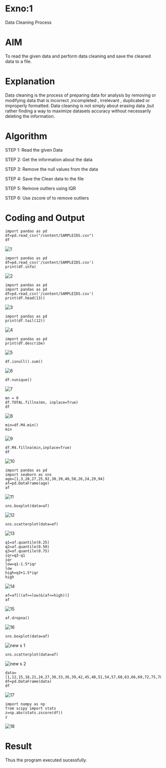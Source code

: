 # Exno:1
Data Cleaning Process

# AIM
To read the given data and perform data cleaning and save the cleaned data to a file.

# Explanation
Data cleaning is the process of preparing data for analysis by removing or modifying data that is incorrect ,incompleted , irrelevant , duplicated or improperly formatted. Data cleaning is not simply about erasing data ,but rather finding a way to maximize datasets accuracy without necessarily deleting the information.

# Algorithm
STEP 1: Read the given Data

STEP 2: Get the information about the data

STEP 3: Remove the null values from the data

STEP 4: Save the Clean data to the file

STEP 5: Remove outliers using IQR

STEP 6: Use zscore of to remove outliers

# Coding and Output
```
import pandas as pd
df=pd.read_csv("/content/SAMPLEIDS.csv")
df
```
![1](https://github.com/user-attachments/assets/8889c9f9-159e-4e57-8381-6c203d322b66)

```
import pandas as pd
df=pd.read_csv('/content/SAMPLEIDS.csv')
print(df.info)
```
![2](https://github.com/user-attachments/assets/e2b73ff7-a7a8-49b5-aea3-53e897222e38)

```
import pandas as pd
import pandas as pd
df=pd.read_csv('/content/SAMPLEIDS.csv')
print(df.head(13))
```
![3](https://github.com/user-attachments/assets/f314378d-61e5-448a-99e2-cc1ec87b160a)

```
import pandas as pd
print(df.tail(12))
```
![4](https://github.com/user-attachments/assets/963587fd-7594-4d83-a1cb-99aa5dc97878)

```
import pandas as pd
print(df.describe)
```
![5](https://github.com/user-attachments/assets/63010216-7dea-47cd-b448-167761558870)

```
df.isnull().sum()
```
![6](https://github.com/user-attachments/assets/62f92261-76b7-47a6-aa36-cf3b653c9695)

```
df.nunique()
```
![7](https://github.com/user-attachments/assets/09310bee-f3c4-4d4f-9d29-f447fe260904)

```
mn = 0  
df.TOTAL.fillna(mn, inplace=True)
df
```
![8](https://github.com/user-attachments/assets/82a58d07-1188-48f9-84c4-26eb70677b11)

```
min=df.M4.min()
min
```
![9](https://github.com/user-attachments/assets/efdb09ac-e92c-430f-938e-5229b8c11178)

```
df.M4.fillna(min,inplace=True)
df
```
![10](https://github.com/user-attachments/assets/3ad98fb6-d56c-4aae-891a-81bbd63c8ba0)

```
import pandas as pd
import seaborn as sns
age=[1,3,28,27,25,92,30,39,40,50,26,24,29,94]
af=pd.DataFrame(age)
af
```
![11](https://github.com/user-attachments/assets/9f2afb93-54cf-4cff-bdd1-3d62837a5d06)

```
sns.boxplot(data=af)
```
![12](https://github.com/user-attachments/assets/91fffb91-78ef-4d9e-9499-325a3f5514bd)

```
sns.scatterplot(data=af)
```
![13](https://github.com/user-attachments/assets/9229a890-ab16-4560-b1d8-755e0722912c)

```
q1=af.quantile(0.25)
q2=af.quantile(0.50)
q3=af.quantile(0.75)
iqr=q3-q1
iqr
low=q1-1.5*iqr
low
high=q3+1.5*iqr
high
```
![14](https://github.com/user-attachments/assets/64e985e6-3450-41c1-a6b8-d7bc5623c9dd)

```
af=af[((af>=low)&(af<=high))]
af
```
![15](https://github.com/user-attachments/assets/ec2395f3-6e0c-4b02-a4b2-5cf4879fc1c1)

```
af.dropna()
```
![16](https://github.com/user-attachments/assets/8995d885-e20d-48ce-af7c-a7e6fadb0bdf)

```
sns.boxplot(data=af)
```
![new s 1](https://github.com/user-attachments/assets/1769dd85-7a75-4154-9499-27bd136e3034)

```
sns.scatterplot(data=af)
```
![new s 2](https://github.com/user-attachments/assets/ecfcfa84-43c8-41ba-8f52-315576252e1a)

```
data=[1,12,15,18,21,24,27,30,33,36,39,42,45,48,51,54,57,60,63,66,69,72,75,78,81,84,87,90,93,96,99,102,105]
df=pd.DataFrame(data)
df
```
![17](https://github.com/user-attachments/assets/afb7c731-7451-4c9b-a520-4a53e9762d74)

```
import numpy as np
from scipy import stats
z=np.abs(stats.zscore(df))
z
```
![18](https://github.com/user-attachments/assets/79e34650-6a0f-416f-9ad9-ea77058ca668)


# Result
Thus the program executed sucessfully.
